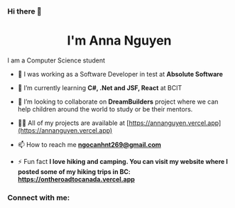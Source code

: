 ### Hi there 👋

<h1 align="center"> I'm Anna Nguyen</h1>
I am a Computer Science student

- 🔭 I was working as a Software Developer in test at **Absolute Software**

- 🌱 I’m currently learning **C#, .Net and JSF, React** at BCIT

- 👯 I’m looking to collaborate on **DreamBuilders** project where we can help children around the world to study or be their mentors. 

- 👨‍💻 All of my projects are available at [https://annanguyen.vercel.app](https://annanguyen.vercel.app)

- 📫 How to reach me **ngocanhnt269@gmail.com**

- ⚡ Fun fact **I love hiking and camping. You can visit my website where I posted some of my hiking trips in BC: https://ontheroadtocanada.vercel.app**

<h3 align="left">Connect with me:</h3>
<a href="https://linkedin.com/in/https://www.linkedin.com/in/annatna/" target="blank" alt="https://www.linkedin.com/in/annatna/>/></a>

